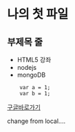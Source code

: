 나의 첫 파일
=========

부제목 줄
-------

* HTML5 강좌
* nodejs
* mongoDB

```
	var a = 1;
	var b = 1;
```

[구글바로가기](http://google.com)

change from local....
